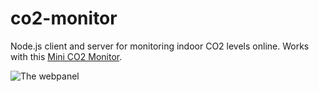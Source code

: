 # co2-monitor
Node.js client and server for monitoring indoor CO2 levels online. Works with this [Mini CO2 Monitor](https://www.amazon.com/CO2Meter-RAD-0301-Mini-Monitor-White/dp/B00H7HFINS).

![The webpanel](https://i.imgur.com/FBKUTWB.png)
